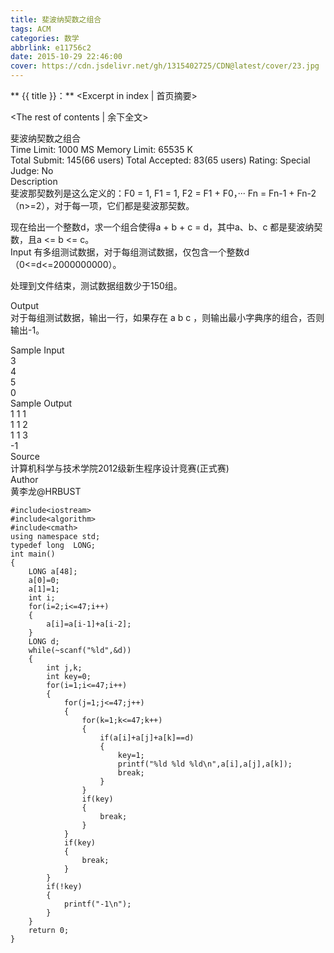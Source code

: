 ```yaml
---
title: 斐波纳契数之组合
tags: ACM
categories: 数学
abbrlink: e11756c2
date: 2015-10-29 22:46:00
cover: https://cdn.jsdelivr.net/gh/1315402725/CDN@latest/cover/23.jpg
---
```


** {{ title }}：** <Excerpt in index | 首页摘要>
<!-- more -->
<The rest of contents | 余下全文>

斐波纳契数之组合   
Time Limit: 1000 MS	Memory Limit: 65535 K   
Total Submit: 145(66 users)	Total Accepted: 83(65 users)	Rating: 	Special Judge: No   
Description   
斐波那契数列是这么定义的：F0 = 1, F1 = 1, F2 = F1 + F0，··· Fn = Fn-1 + Fn-2（n>=2），对于每一项，它们都是斐波那契数。   

现在给出一个整数d，求一个组合使得a + b + c = d，其中a、b、c 都是斐波纳契数，且a <= b <= c。   
Input
有多组测试数据，对于每组测试数据，仅包含一个整数d（0<=d<=2000000000）。   

处理到文件结束，测试数据组数少于150组。   

Output   
对于每组测试数据，输出一行，如果存在 a b c ，则输出最小字典序的组合，否则输出-1。   

Sample Input   
3   
4   
5   
0   
Sample Output   
1 1 1   
1 1 2   
1 1 3   
-1   
Source   
计算机科学与技术学院2012级新生程序设计竞赛(正式赛)   
Author   
黄李龙@HRBUST   


```
#include<iostream>
#include<algorithm>
#include<cmath>
using namespace std;
typedef long  LONG;
int main()
{
    LONG a[48];
    a[0]=0;
    a[1]=1;
    int i;
    for(i=2;i<=47;i++)
    {
        a[i]=a[i-1]+a[i-2];
    }
    LONG d;
    while(~scanf("%ld",&d))
    {
        int j,k;
        int key=0;
        for(i=1;i<=47;i++)
        {
            for(j=1;j<=47;j++)
            {
                for(k=1;k<=47;k++)
                {
                    if(a[i]+a[j]+a[k]==d)
                    {
                        key=1;
                        printf("%ld %ld %ld\n",a[i],a[j],a[k]);
                        break;
                    }
                }
                if(key)
                {
                    break;
                }
            }
            if(key)
            {
                break;
            }
        }
        if(!key)
        {
            printf("-1\n");
        }
    }
    return 0;
}
```


